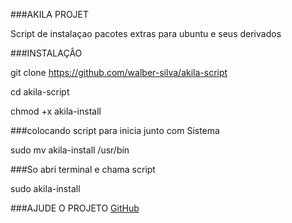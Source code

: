 ###AKILA PROJET

Script de instalaçao pacotes extras para ubuntu e seus derivados 

###INSTALAÇÂO

git clone https://github.com/walber-silva/akila-script

cd akila-script

chmod +x akila-install

###colocando script para inicia junto com Sistema

sudo mv akila-install /usr/bin

###So abri terminal e chama script

sudo akila-install

###AJUDE O PROJETO
[GitHub](https://github.com/walber-silva/akila-script)
